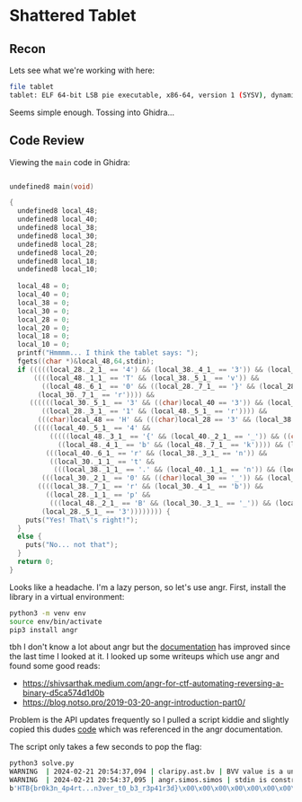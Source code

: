 # Shattered Tablet

## Recon

Lets see what we're working with here:
```bash
file tablet 
tablet: ELF 64-bit LSB pie executable, x86-64, version 1 (SYSV), dynamically linked, interpreter /lib64/ld-linux-x86-64.so.2, BuildID[sha1]=71ad3ff9f7e5fbf0edc75446337a0a68deb7ecd6, for GNU/Linux 3.2.0, not stripped
```

Seems simple enough. Tossing into Ghidra...

## Code Review

Viewing the `main` code in Ghidra:

```c

undefined8 main(void)

{
  undefined8 local_48;
  undefined8 local_40;
  undefined8 local_38;
  undefined8 local_30;
  undefined8 local_28;
  undefined8 local_20;
  undefined8 local_18;
  undefined8 local_10;
  
  local_48 = 0;
  local_40 = 0;
  local_38 = 0;
  local_30 = 0;
  local_28 = 0;
  local_20 = 0;
  local_18 = 0;
  local_10 = 0;
  printf("Hmmmm... I think the tablet says: ");
  fgets((char *)&local_48,64,stdin);
  if (((((local_28._2_1_ == '4') && (local_38._4_1_ == '3')) && (local_28._4_1_ == 'r')) &&
      ((((local_48._1_1_ == 'T' && (local_38._5_1_ == 'v')) &&
        ((local_48._6_1_ == '0' && ((local_28._7_1_ == '}' && (local_28._6_1_ == 'd')))))) &&
       (local_30._7_1_ == 'r')))) &&
     ((((((local_30._5_1_ == '3' && ((char)local_40 == '3')) && (local_38._6_1_ == 'e')) &&
        ((local_28._3_1_ == '1' && (local_48._5_1_ == 'r')))) &&
       (((char)local_48 == 'H' && (((char)local_28 == '3' && (local_38._2_1_ == '.')))))) &&
      (((((local_40._5_1_ == '4' &&
          (((((local_48._3_1_ == '{' && (local_40._2_1_ == '_')) && ((char)local_38 == '.')) &&
            ((local_48._4_1_ == 'b' && (local_48._7_1_ == 'k')))) && (local_40._7_1_ == 't')))) &&
         (((local_40._6_1_ == 'r' && (local_38._3_1_ == 'n')) &&
          ((local_30._1_1_ == 't' &&
           (((local_38._1_1_ == '.' && (local_40._1_1_ == 'n')) && (local_30._6_1_ == '_')))))))) &&
        (((local_30._2_1_ == '0' && ((char)local_30 == '_')) && (local_40._4_1_ == 'p')))) &&
       ((((local_38._7_1_ == 'r' && (local_30._4_1_ == 'b')) &&
         ((local_28._1_1_ == 'p' &&
          (((local_48._2_1_ == 'B' && (local_30._3_1_ == '_')) && (local_40._3_1_ == '4')))))) &&
        (local_28._5_1_ == '3')))))))) {
    puts("Yes! That\'s right!");
  }
  else {
    puts("No... not that");
  }
  return 0;
}

```

Looks like a headache. I'm a lazy person, so let's use angr. First, install the library in a virtual environment:

```bash
python3 -m venv env
source env/bin/activate
pip3 install angr
```

tbh I don't know a lot about angr but the [documentation](https://docs.angr.io/en/latest/index.html) has improved since the last time I looked at it. I looked up some writeups which use angr and found some good reads:

- https://shivsarthak.medium.com/angr-for-ctf-automating-reversing-a-binary-d5ca574d1d0b
- https://blog.notso.pro/2019-03-20-angr-introduction-part0/

Problem is the API updates frequently so I pulled a script kiddie and slightly copied this dudes [code](https://github.com/angr/angr-examples/blob/master/examples/b01lersctf2020_little_engine/solve.py) which was referenced in the angr documentation.

The script only takes a few seconds to pop the flag:

```bash
python3 solve.py 
WARNING  | 2024-02-21 20:54:37,094 | claripy.ast.bv | BVV value is a unicode string, encoding as utf-8
WARNING  | 2024-02-21 20:54:37,095 | angr.simos.simos | stdin is constrained to 64 bytes (has_end=True). If you are only providing the first 64 bytes instead of the entire stdin, please use stdin=SimFileStream(name='stdin', content=your_first_n_bytes, has_end=False).
b'HTB{br0k3n_4p4rt...n3ver_t0_b3_r3p41r3d}\x00\x00\x00\x00\x00\x00\x00\x00\x00\x00\x00\x00\x00\x00\x00\x00\x00\x00\x00\x00\x00\x00\x00\x00'
```